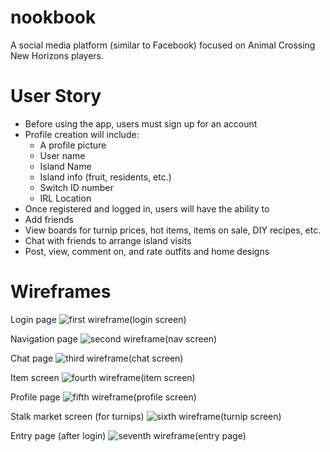 # nookbook
A social media platform (similar to Facebook) focused on Animal Crossing New Horizons players.

# User Story
* Before using the app, users must sign up for an account
* Profile creation will include:
  * A profile picture
  * User name
  * Island Name
  * Island info (fruit, residents, etc.)
  * Switch ID number
  * IRL Location
* Once registered and logged in, users will have the ability to
* Add friends
* View boards for turnip prices, hot items, items on sale, DIY recipes, etc.
* Chat with friends to arrange island visits
* Post, view, comment on, and rate outfits and home designs

# Wireframes

Login page
![first wireframe(login screen)](https://i.imgur.com/PpFIJ1i.png)

Navigation page
![second wireframe(nav screen)](https://i.imgur.com/Ea85va2.png)

Chat page
![third wireframe(chat screen)](https://i.imgur.com/nCMe8AZ.png)

Item screen
![fourth wireframe(item screen)](https://i.imgur.com/IM3RNBb.png)

Profile page
![fifth wireframe(profile screen)](https://i.imgur.com/DHLHQrz.png)

Stalk market screen (for turnips)
![sixth wireframe(turnip screen)](https://i.imgur.com/VW2zuHu.png)

Entry page (after login)
![seventh wireframe(entry page)](https://i.imgur.com/EemQi0c.png)
